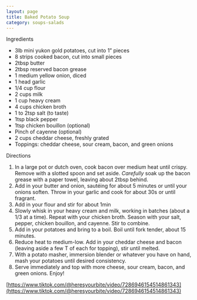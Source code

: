 ```yaml
---
layout: page
title: Baked Potato Soup
category: soups-salads
---
```


Ingredients
- 3lb mini yukon gold potatoes, cut into 1” pieces
- 8 strips cooked bacon, cut into small pieces
- 2tbsp butter
- 2tbsp reserved bacon grease
- 1 medium yellow onion, diced
- 1 head garlic
- 1/4 cup flour
- 2 cups milk
- 1 cup heavy cream
- 4 cups chicken broth
- 1 to 2tsp salt (to taste)
- 1tsp black pepper
- 1tsp chicken bouillon (optional)
- Pinch of cayenne (optional)
- 2 cups cheddar cheese, freshly grated
- Toppings: cheddar cheese, sour cream, bacon, and green onions

Directions
1. In a large pot or dutch oven, cook bacon over medium heat until crispy. Remove with a slotted spoon and set aside. *Carefully* soak up the bacon grease with a paper towel, leaving about 2tbsp behind.
2. Add in your butter and onion, sautéing for about 5 minutes or until your onions soften. Throw in your garlic and cook for about 30s or until fragrant.
3. Add in your flour and stir for about 1min
4. Slowly whisk in your heavy cream and milk, working in batches (about a 1/3 at a time). Repeat with your chicken broth. Season with your salt, pepper, chicken bouillon, and cayenne. Stir to combine.
5. Add in your potatoes and bring to a boil. Boil until fork tender, about 15 minutes.
6. Reduce heat to medium-low. Add in your cheddar cheese and bacon (leaving aside a few T of each for topping), stir until melted.
7. With a potato masher, immersion blender or whatever you have on hand, mash your potatoes until desired consistency.
8. Serve immediately and top with more cheese, sour cream, bacon, and green onions. Enjoy!

[https://www.tiktok.com/@heresyourbite/video/7286946154514861343](https://www.tiktok.com/@heresyourbite/video/7286946154514861343)